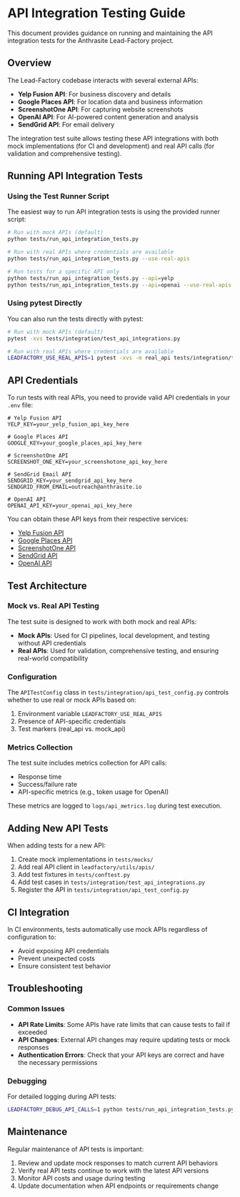# API Integration Testing Guide

This document provides guidance on running and maintaining the API integration tests for the Anthrasite Lead-Factory project.

## Overview

The Lead-Factory codebase interacts with several external APIs:

- **Yelp Fusion API**: For business discovery and details
- **Google Places API**: For location data and business information
- **ScreenshotOne API**: For capturing website screenshots
- **OpenAI API**: For AI-powered content generation and analysis
- **SendGrid API**: For email delivery

The integration test suite allows testing these API integrations with both mock implementations (for CI and development) and real API calls (for validation and comprehensive testing).

## Running API Integration Tests

### Using the Test Runner Script

The easiest way to run API integration tests is using the provided runner script:

```bash
# Run with mock APIs (default)
python tests/run_api_integration_tests.py

# Run with real APIs where credentials are available
python tests/run_api_integration_tests.py --use-real-apis

# Run tests for a specific API only
python tests/run_api_integration_tests.py --api=yelp
python tests/run_api_integration_tests.py --api=openai --use-real-apis
```

### Using pytest Directly

You can also run the tests directly with pytest:

```bash
# Run with mock APIs (default)
pytest -xvs tests/integration/test_api_integrations.py

# Run with real APIs where credentials are available
LEADFACTORY_USE_REAL_APIS=1 pytest -xvs -m real_api tests/integration/test_api_integrations.py
```

## API Credentials

To run tests with real APIs, you need to provide valid API credentials in your `.env` file:

```
# Yelp Fusion API
YELP_KEY=your_yelp_fusion_api_key_here

# Google Places API
GOOGLE_KEY=your_google_places_api_key_here

# ScreenshotOne API
SCREENSHOT_ONE_KEY=your_screenshotone_api_key_here

# SendGrid Email API
SENDGRID_KEY=your_sendgrid_api_key_here
SENDGRID_FROM_EMAIL=outreach@anthrasite.io

# OpenAI API
OPENAI_API_KEY=your_openai_api_key_here
```

You can obtain these API keys from their respective services:

- [Yelp Fusion API](https://www.yelp.com/developers/documentation/v3/authentication)
- [Google Places API](https://developers.google.com/maps/documentation/places/web-service/get-api-key)
- [ScreenshotOne API](https://screenshotone.com/)
- [SendGrid API](https://sendgrid.com/docs/ui/account-and-settings/api-keys/)
- [OpenAI API](https://platform.openai.com/account/api-keys)

## Test Architecture

### Mock vs. Real API Testing

The test suite is designed to work with both mock and real APIs:

- **Mock APIs**: Used for CI pipelines, local development, and testing without API credentials
- **Real APIs**: Used for validation, comprehensive testing, and ensuring real-world compatibility

### Configuration

The `APITestConfig` class in `tests/integration/api_test_config.py` controls whether to use real or mock APIs based on:

1. Environment variable `LEADFACTORY_USE_REAL_APIS`
2. Presence of API-specific credentials
3. Test markers (real_api vs. mock_api)

### Metrics Collection

The test suite includes metrics collection for API calls:

- Response time
- Success/failure rate
- API-specific metrics (e.g., token usage for OpenAI)

These metrics are logged to `logs/api_metrics.log` during test execution.

## Adding New API Tests

When adding tests for a new API:

1. Create mock implementations in `tests/mocks/`
2. Add real API client in `leadfactory/utils/apis/`
3. Add test fixtures in `tests/conftest.py`
4. Add test cases in `tests/integration/test_api_integrations.py`
5. Register the API in `tests/integration/api_test_config.py`

## CI Integration

In CI environments, tests automatically use mock APIs regardless of configuration to:

- Avoid exposing API credentials
- Prevent unexpected costs
- Ensure consistent test behavior

## Troubleshooting

### Common Issues

- **API Rate Limits**: Some APIs have rate limits that can cause tests to fail if exceeded
- **API Changes**: External API changes may require updating tests or mock responses
- **Authentication Errors**: Check that your API keys are correct and have the necessary permissions

### Debugging

For detailed logging during API tests:

```bash
LEADFACTORY_DEBUG_API_CALLS=1 python tests/run_api_integration_tests.py --use-real-apis
```

## Maintenance

Regular maintenance of API tests is important:

1. Review and update mock responses to match current API behaviors
2. Verify real API tests continue to work with the latest API versions
3. Monitor API costs and usage during testing
4. Update documentation when API endpoints or requirements change
